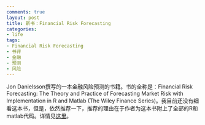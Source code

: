 ```yaml
---
comments: true
layout: post
title: 新书：Financial Risk Forecasting
categories:
- life
tags:
- Financial Risk Forecasting
- 书评
- 金融
- 预测
- 风险
---
```


Jon Danielsson撰写的一本金融风险预测的书籍。书的全称是：Financial Risk Forecasting: The Theory and Practice of Forecasting Market Risk with Implementation in R and Matlab (The Wiley Finance Series)。我目前还没有细看这本书，但是，依然推荐一下，推荐的理由在于作者为这本书附上了全部的R和matlab代码。详情见[这里](http://www.financialriskforecasting.com/)。
